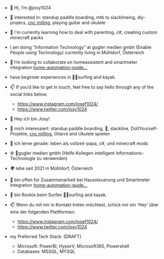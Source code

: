 - 👋 Hi, I’m @josy1024
- 👀 interested in: standup paddle boarding, mtb to slacklineing, diy-projecs, [cnc milling](https://www.etsy.com/shop/cncsandbox), playing guitar and ukulele
- 🌱 i'm currently learning how to deal with parenting, c#, creating custom minecraft packs
- I am doing "Information Technology" at gugler medien gmbh (Enable People using Technology) currently living in Mühldorf, Österreich
- 💞️ I’m looking to collaborate on homeassistent and smartmeter integration [home-automation-guide...](https://github.com/josy1024/home-automation-guide)
- have beginner experiences in 🏄‍♂️surfing and kayak. 
- 📫  If you’d like to get in touch, feel free to say hello through any of the social links below.
  * https://www.instagram.com/josef1024/
  * https://www.twitter.com/josy1024

- 👋 Hey ich bin Josy!
- 👀 mich interessiert: standup paddle boarding, 🚵, slackline, DoItYourself-Projekte, [cnc milling](https://www.etsy.com/shop/cncsandbox), Gitarre and Ukulele spielen
- 🌱 ich lerne gerade: leben als vollzeit-papa, c#, und minecraft mods
- ⚙️ 🔌gugler medien gmbh (Helfe Kollegen intelligent Informations-Technologie zu verwenden)
- 🌍 lebe seit 2021 in Mühldorf, Österreich
- 💞️ bin offen für Zusammenarbeit bei Haussteuerung und Smartmeter Integration [home-automation-guide...](https://github.com/josy1024/home-automation-guide)
- 💙 bin Rookie beim Surfen 🏄‍♂️surfing and kayak. 
- 📫  Wenn du mit mir in Kontakt treten möchtest, schick mir ein 'Hey' über eine der folgenden Plattformen:
  * https://www.instagram.com/josef1024/
  * https://www.twitter.com/josy1024
 
- my Preferred Tech Stack: [DRAFT]
  * Microsoft: PowerBI, HyperV, Microsoft365, Powershell
  * Databases: MSSQL, MYSQL

<!---
josy1024/josy1024 is a ✨ special ✨ repository because its `README.md` (this file) appears on your GitHub profile.
You can click the Preview link to take a look at your changes.
--->
